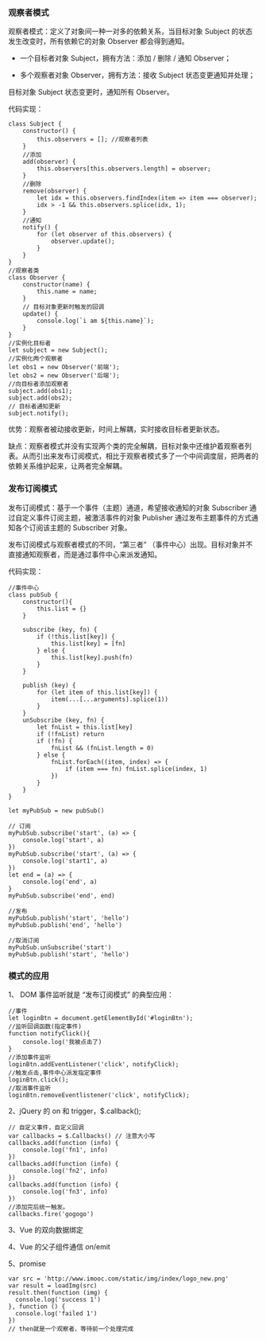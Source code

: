 ### **观察者模式**

观察者模式：定义了对象间一种一对多的依赖关系，当目标对象 Subject 的状态发生改变时，所有依赖它的对象 Observer 都会得到通知。 

- 一个目标者对象 Subject，拥有方法：添加 / 删除 / 通知 Observer；

- 多个观察者对象 Observer，拥有方法：接收 Subject 状态变更通知并处理；

 目标对象 Subject 状态变更时，通知所有 Observer。 

代码实现：

```
class Subject {
    constructor() {
        this.observers = []; //观察者列表
    }
    //添加
    add(observer) {
        this.observers[this.observers.length] = observer;
    }
    //删除
    remove(observer) {
        let idx = this.observers.findIndex(item => item === observer);
        idx > -1 && this.observers.splice(idx, 1);
    }
    //通知
    notify() {
        for (let observer of this.observers) {
            observer.update();
        }
    }
}
//观察者类
class Observer {
    constructor(name) {
        this.name = name;
    }
    // 目标对象更新时触发的回调
    update() {
        console.log(`i am ${this.name}`);
    }
}
//实例化目标者
let subject = new Subject();
//实例化两个观察者
let obs1 = new Observer('前端');
let obs2 = new Observer('后端');
//向目标者添加观察者
subject.add(obs1);
subject.add(obs2);
// 目标者通知更新
subject.notify();
```

优势：观察者被动接收更新，时间上解耦，实时接收目标者更新状态。

缺点：观察者模式并没有实现两个类的完全解耦，目标对象中还维护着观察者列表。从而引出来发布订阅模式，相比于观察者模式多了一个中间调度层，把两者的依赖关系维护起来，让两者完全解耦。



### 发布订阅模式

发布订阅模式：基于一个事件（主题）通道，希望接收通知的对象 Subscriber 通过自定义事件订阅主题，被激活事件的对象 Publisher 通过发布主题事件的方式通知各个订阅该主题的 Subscriber 对象。

发布订阅模式与观察者模式的不同，“第三者” （事件中心）出现。目标对象并不直接通知观察者，而是通过事件中心来派发通知。

代码实现：

```
//事件中心
class pubSub {
    constructor(){
        this.list = {}
    }

    subscribe (key, fn) {
        if (!this.list[key]) {
            this.list[key] = [fn]
        } else {
            this.list[key].push(fn)
        }
    }

    publish (key) {
        for (let item of this.list[key]) {
            item(...[...arguments].splice(1))
        }
    }
    unSubscribe (key, fn) {
        let fnList = this.list[key]
        if (!fnList) return
        if (!fn) {
            fnList && (fnList.length = 0)
        } else {
            fnList.forEach((item, index) => {
                if (item === fn) fnList.splice(index, 1)
            })
        }
    }
}

let myPubSub = new pubSub()

// 订阅
myPubSub.subscribe('start', (a) => {
    console.log('start', a)
})
myPubSub.subscribe('start', (a) => {
    console.log('start1', a)
})
let end = (a) => {
    console.log('end', a)
}
myPubSub.subscribe('end', end)

//发布
myPubSub.publish('start', 'hello')
myPubSub.publish('end', 'hello')

//取消订阅
myPubSub.unSubscribe('start')
myPubSub.publish('start', 'hello')
```

### 模式的应用

1、 DOM  事件监听就是 “发布订阅模式” 的典型应用： 

```
//事件
let loginBtn = document.getElementById('#loginBtn');
//监听回调函数(指定事件)
function notifyClick(){
	console.log('我被点击了)
}
//添加事件监听
loginBtn.addEventListener('click', notifyClick);
//触发点击,事件中心派发指定事件
loginBtn.click();
//取消事件监听
loginBtn.removeEventlistener('click', notifyClick);
```

2、jQuery 的 on 和 trigger，$.callback();

```
// 自定义事件，自定义回调
var callbacks = $.Callbacks() // 注意大小写
callbacks.add(function (info) {
	console.log('fn1', info)
})
callbacks.add(function (info) {
	console.log('fn2', info)
})
callbacks.add(function (info) {
	console.log('fn3', info)
})
//添加完后统一触发。
callbacks.fire('gogogo')
```

3、Vue 的双向数据绑定

4、Vue 的父子组件通信 $on/$emit

5、promise

```
var src = 'http://www.imooc.com/static/img/index/logo_new.png'
var result = loadImg(src)
result.then(function (img) {
  console.log('success 1')
}, function () {    
  console.log('failed 1')
})
// then就是一个观察者，等待前一个处理完成
```

